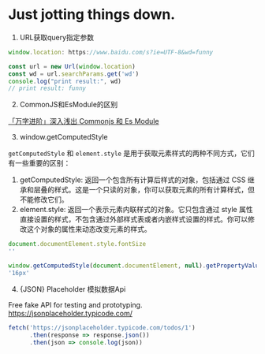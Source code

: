 # Just jotting things down.

1. URL获取query指定参数
``` js
window.location: https://www.baidu.com/s?ie=UTF-8&wd=funny

const url = new Url(window.location)
const wd = url.searchParams.get('wd')
console.log("print result:", wd)
// print result: funny
```
2. CommonJS和EsModule的区别

[「万字进阶」深入浅出 Commonjs 和 Es Module](https://juejin.cn/post/6994224541312483336?searchId=2023120514144604D7F1A48D8054CF12B8)

3. window.getComputedStyle

`getComputedStyle` 和 `element.style` 是用于获取元素样式的两种不同方式，它们有一些重要的区别：
1. getComputedStyle: 返回一个包含所有计算后样式的对象，包括通过 CSS 继承和层叠的样式。这是一个只读的对象，你可以获取元素的所有计算样式，但不能修改它们。
2. element.style: 返回一个表示元素内联样式的对象。它只包含通过 style 属性直接设置的样式，不包含通过外部样式表或者内嵌样式设置的样式。你可以修改这个对象的属性来动态改变元素的样式。

```js
document.documentElement.style.fontSize
''

window.getComputedStyle(document.documentElement, null).getPropertyValue('font-size')
'16px'
```

4. {JSON} Placeholder 模拟数据Api

Free fake API for testing and prototyping.
https://jsonplaceholder.typicode.com/
```js
fetch('https://jsonplaceholder.typicode.com/todos/1')
      .then(response => response.json())
      .then(json => console.log(json))
```